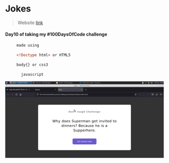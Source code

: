 # Jokes



>Website [link ](https://haile-08.github.io/Jokes/)

#### Day10 of taking my #100DaysOfCode challenge 

````bash
     made using 
````
```html
     <!Doctype html> or HTML5
````
```css
     body{} or css3
```
```javascript 
       javascript
```
![website](image/jk.png)